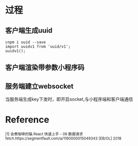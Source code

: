 # 过程
## 客户端生成uuid
```
cnpm i uuid --save
import uuidv1 from 'uuid/v1';
uuidv1();
```

## 客户端渲染带参数小程序码

## 服务端建立websocket
当服务端生成key下发时，即开启socket,与小程序端和客户端通信

# Reference
<small>
[1] 会煮咖啡的猫.React 快速上手 - 09 数据请求 fetch.https://segmentfault.com/a/1190000015049343 [EB/OL] 2018
</small>



